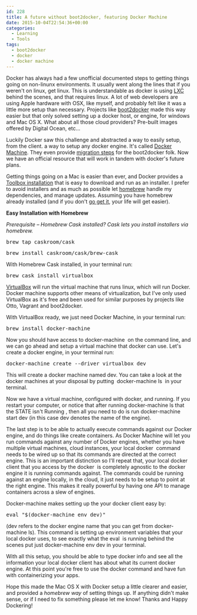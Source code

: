 ```yaml
---
id: 228
title: A future without boot2docker, featuring Docker Machine
date: 2015-10-04T22:54:36+00:00
categories:
  - Learning
  - Tools
tags:
  - boot2docker
  - docker
  - docker machine
---
```

Docker has always had a few unofficial documented steps to getting things going on non-linunx environments. It usually went along the lines that if you weren't on linux, get linux. This is understandable as docker is using [LXC](https://en.wikipedia.org/wiki/LXC) behind the scenes, and that requires linux. A lot of web developers are using Apple hardware with OSX, like myself, and probably felt like it was a little more setup than necessary. Projects like [boot2docker](http://boot2docker.io/) made this way easier but that only solved setting up a docker host, or engine, for windows and Mac OS X. What about all those cloud providers? Pre-built images offered by Digital Ocean, etc...

Luckily Docker saw this challenge and abstracted a way to easily setup, from the client. a way to setup any docker engine. It's called [Docker Machine](https://docs.docker.com/machine/). They even provide [migration steps](https://docs.docker.com/machine/migrate-to-machine/) for the boot2docker folk. Now we have an official resource that will work in tandem with docker's future plans.

Getting things going on a Mac is easier than ever, and Docker provides a [Toolbox installation](https://docs.docker.com/installation/mac/) that is easy to download and run as an installer. I prefer to avoid installers and as much as possible let [homebrew](http://brew.sh/) handle my dependencies, and manage updates. Assuming you have homebrew already installed (and if you don't [go get it](http://brew.sh/), your life will get easier).

**Easy Installation with Homebrew**

_Prerequisite – Homebrew Cask installed? Cask lets you install installers via homebrew._

<pre class="lang:sh decode:true">brew tap caskroom/cask</pre>

<pre class="lang:sh decode:true">brew install caskroom/cask/brew-cask</pre>

With Homebrew Cask installed, in your terminal run:

<pre class="lang:sh decode:true">brew cask install virtualbox</pre>

[VirtualBox](https://www.virtualbox.org) will run the virtual machine that runs linux, which will run Docker. Docker machine supports other means of virtualization, but I've only used VirtualBox as it's free and been used for similar purposes by projects like Otto, Vagrant and boot2docker.

With VirtualBox ready, we just need Docker Machine, in your terminal run:

<pre class="lang:sh decode:true">brew install docker-machine</pre>

Now you should have access to <span class="lang:default decode:true crayon-inline ">docker-machine</span>  on the command line, and we can go ahead and setup a virtual machine that docker can use. Let's create a docker engine, in your terminal run:

<pre class="lang:sh decode:true">docker-machine create --driver virtualbox dev</pre>

This will create a docker machine named <span class="lang:default decode:true crayon-inline">dev</span>. You can take a look at the docker machines at your disposal by putting  <span class="lang:default decode:true crayon-inline">docker-machine ls</span>  in your terminal.

Now we have a virtual machine, configured with docker, and running. If you restart your computer, or notice that after running <span class="lang:default decode:true crayon-inline ">docker-machine ls</span> that the <span class="lang:default decode:true crayon-inline ">STATE</span> isn't <span class="lang:default decode:true crayon-inline">Running</span> , then all you need to do is run <span class="lang:default decode:true crayon-inline ">docker-machine start dev</span> (in this case <span class="lang:default decode:true crayon-inline ">dev</span> denotes the name of the engine).

The last step is to be able to actually execute commands against our Docker engine, and do things like create containers. As Docker Machine will let you run commands against any number of Docker engines, whether you have multiple virtual machines, cloud instances, your local <span class="lang:default decode:true crayon-inline ">docker</span>  command needs to be wired up so that its commands are directed at the correct engine. This is an important distinction so I'll repeat that, your local docker client that you access by the <span class="lang:default decode:true crayon-inline ">docker</span>  is completely agnostic to the docker engine it is running commands against. The commands could be running against an engine locally, in the cloud, it just needs to be setup to point at the right engine. This makes it really powerful by having one API to manage containers across a slew of engines.

Docker-machine makes setting up the your docker client easy by:

<pre class="lang:sh decode:true ">eval "$(docker-machine env dev)"</pre>

(dev refers to the docker engine name that you can get from <span class="lang:default decode:true crayon-inline">docker-machine ls</span>). This command is setting up environment variables that your local docker uses, to see exactly what the <span class="lang:default decode:true crayon-inline ">eval</span>  is running behind the scenes put just <span class="lang:default decode:true crayon-inline">docker-machine env dev</span> in your terminal.

With all this setup, you should be able to type <span class="lang:default decode:true crayon-inline ">docker info</span> and see all the information your local docker client has about what its current docker engine. At this point you're free to use the <span class="lang:default decode:true crayon-inline ">docker</span> command and have fun with containerizing your apps.

Hope this made the Mac OS X with Docker setup a little clearer and easier, and provided a _homebrew way_ of setting things up. If anything didn't make sense, or if I need to fix something please let me know! Thanks and Happy Dockering!